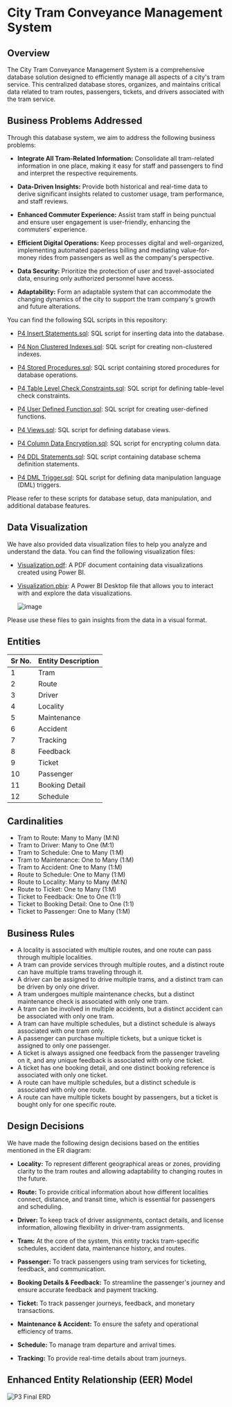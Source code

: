 # City Tram Conveyance Management System

## Overview

The City Tram Conveyance Management System is a comprehensive database solution designed to efficiently manage all aspects of a city's tram service. This centralized database stores, organizes, and maintains critical data related to tram routes, passengers, tickets, and drivers associated with the tram service.

## Business Problems Addressed

Through this database system, we aim to address the following business problems:

- **Integrate All Tram-Related Information:** Consolidate all tram-related information in one place, making it easy for staff and passengers to find and interpret the respective requirements.

- **Data-Driven Insights:** Provide both historical and real-time data to derive significant insights related to customer usage, tram performance, and staff reviews.

- **Enhanced Commuter Experience:** Assist tram staff in being punctual and ensure user engagement is user-friendly, enhancing the commuters' experience.

- **Efficient Digital Operations:** Keep processes digital and well-organized, implementing automated paperless billing and mediating value-for-money rides from passengers as well as the company's perspective.

- **Data Security:** Prioritize the protection of user and travel-associated data, ensuring only authorized personnel have access.

- **Adaptability:** Form an adaptable system that can accommodate the changing dynamics of the city to support the tram company's growth and future alterations.

You can find the following SQL scripts in this repository:

- [P4 Insert Statements.sql](P4%20Insert%20Statements.sql): SQL script for inserting data into the database.

- [P4 Non Clustered Indexes.sql](P4%20Non%20Clustered%20Indexes.sql): SQL script for creating non-clustered indexes.

- [P4 Stored Procedures.sql](P4%20Stored%20Procedures.sql): SQL script containing stored procedures for database operations.

- [P4 Table Level Check Constraints.sql](P4%20Table%20Level%20Check%20Constraints.sql): SQL script for defining table-level check constraints.

- [P4 User Defined Function.sql](P4%20User%20Defined%20Function.sql): SQL script for creating user-defined functions.

- [P4 Views.sql](P4%20Views.sql): SQL script for defining database views.

- [P4 Column Data Encryption.sql](P4%20Column%20Data%20Encryption.sql): SQL script for encrypting column data.

- [P4 DDL Statements.sql](P4%20DDL%20Statements.sql): SQL script containing database schema definition statements.

- [P4 DML Trigger.sql](P4%20DML%20Trigger.sql): SQL script for defining data manipulation language (DML) triggers.

Please refer to these scripts for database setup, data manipulation, and additional database features.

## Data Visualization

We have also provided data visualization files to help you analyze and understand the data. You can find the following visualization files:

- [Visualization.pdf](Data%20Visualization/Visualization.pdf): A PDF document containing data visualizations created using Power BI.

- [Visualization.pbix](Data%20Visualization/Visualization.pbix): A Power BI Desktop file that allows you to interact with and explore the data visualizations.

  ![image](https://github.com/sanalpillai/City-Tram-Conveyance-Management-System/assets/30967322/7f533983-3861-4480-8d7e-f554411b0d6a)


Please use these files to gain insights from the data in a visual format.

## Entities

| Sr No. | Entity Description |
| --- | --- |
| 1 | Tram |
| 2 | Route |
| 3 | Driver |
| 4 | Locality |
| 5 | Maintenance |
| 6 | Accident |
| 7 | Tracking |
| 8 | Feedback |
| 9 | Ticket |
| 10 | Passenger |
| 11 | Booking Detail |
| 12 | Schedule |

## Cardinalities

- Tram to Route: Many to Many (M:N)
- Tram to Driver: Many to One (M:1)
- Tram to Schedule: One to Many (1:M)
- Tram to Maintenance: One to Many (1:M)
- Tram to Accident: One to Many (1:M)
- Route to Schedule: One to Many (1:M)
- Route to Locality: Many to Many (M:N)
- Route to Ticket: One to Many (1:M)
- Ticket to Feedback: One to One (1:1)
- Ticket to Booking Detail: One to One (1:1)
- Ticket to Passenger: One to Many (1:M)

## Business Rules

- A locality is associated with multiple routes, and one route can pass through multiple localities.
- A tram can provide services through multiple routes, and a distinct route can have multiple trams traveling through it.
- A driver can be assigned to drive multiple trams, and a distinct tram can be driven by only one driver.
- A tram undergoes multiple maintenance checks, but a distinct maintenance check is associated with only one tram.
- A tram can be involved in multiple accidents, but a distinct accident can be associated with only one tram.
- A tram can have multiple schedules, but a distinct schedule is always associated with one tram only.
- A passenger can purchase multiple tickets, but a unique ticket is assigned to only one passenger.
- A ticket is always assigned one feedback from the passenger traveling on it, and any unique feedback is associated with only one ticket.
- A ticket has one booking detail, and one distinct booking reference is associated with only one ticket.
- A route can have multiple schedules, but a distinct schedule is associated with only one route.
- A route can have multiple tickets bought by passengers, but a ticket is bought only for one specific route.

## Design Decisions

We have made the following design decisions based on the entities mentioned in the ER diagram:

- **Locality:** To represent different geographical areas or zones, providing clarity to the tram routes and allowing adaptability to changing routes in the future.

- **Route:** To provide critical information about how different localities connect, distance, and transit time, which is essential for passengers and scheduling.

- **Driver:** To keep track of driver assignments, contact details, and license information, allowing flexibility in driver-tram assignments.

- **Tram:** At the core of the system, this entity tracks tram-specific schedules, accident data, maintenance history, and routes.

- **Passenger:** To track passengers using tram services for ticketing, feedback, and communication.

- **Booking Details & Feedback:** To streamline the passenger's journey and ensure accurate feedback and payment tracking.

- **Ticket:** To track passenger journeys, feedback, and monetary transactions.

- **Maintenance & Accident:** To ensure the safety and operational efficiency of trams.

- **Schedule:** To manage tram departure and arrival times.

- **Tracking:** To provide real-time details about tram journeys.

## Enhanced Entity Relationship (EER) Model

![P3 Final ERD](https://github.com/sanalpillai/City-Tram-Conveyance-Management-System/assets/30967322/fb23b519-f305-4cde-acd7-67fc2473391b)

